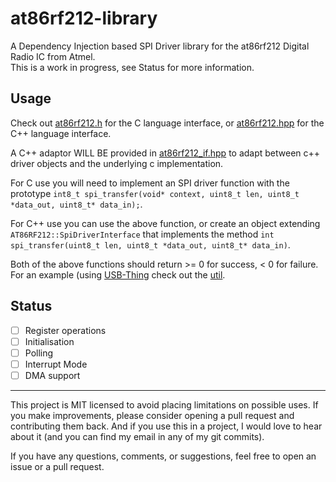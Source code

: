 # at86rf212-library

A Dependency Injection based SPI Driver library for the at86rf212 Digital Radio IC from Atmel.  
This is a work in progress, see Status for more information.

## Usage
Check out [at86rf212.h](lib/include/at86rf212.h) for the C language interface, or [at86rf212.hpp](lib/include/at86rf212.hpp) for the C++ language interface.  

A C++ adaptor WILL BE provided in [at86rf212_if.hpp](lib/include/at86rf212_if.hpp) to adapt between c++ driver objects and the underlying c implementation.  

For C use you will need to implement an SPI driver function with the prototype `int8_t spi_transfer(void* context, uint8_t len, uint8_t *data_out, uint8_t* data_in);`.  

For C++ use you can use the above function, or create an object extending `AT86RF212::SpiDriverInterface` that implements the method `int spi_transfer(uint8_t len, uint8_t *data_out, uint8_t* data_in)`.  

Both of the above functions should return >= 0 for success, < 0 for failure. For an example (using [USB-Thing](https://github.com/ryankurte/usb-thing) check out the [util](/util/source/main.cpp). 

## Status
- [ ] Register operations
- [ ] Initialisation
- [ ] Polling 
- [ ] Interrupt Mode
- [ ] DMA support

------

This project is MIT licensed to avoid placing limitations on possible uses. 
If you make improvements, please consider opening a pull request and contributing them back. 
And if you use this in a project, I would love to hear about it (and you can find my email in any of my git commits).  

If you have any questions, comments, or suggestions, feel free to open an issue or a pull request.
